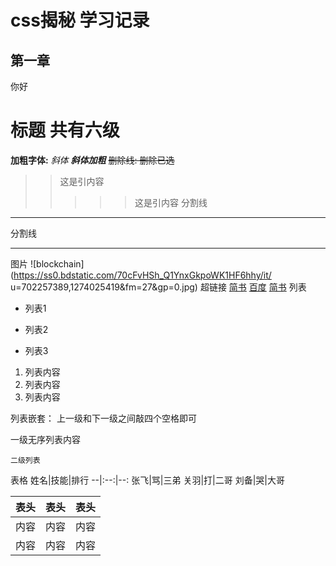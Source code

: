 <!--
 * @Author: your name
 * @Date: 2021-07-07 17:46:49
 * @LastEditTime: 2021-07-07 18:57:32
 * @LastEditors: Please set LastEditors
 * @Description: In User Settings Edit
 * @FilePath: \notes\study notes\css-study\css-style.md
-->
# css揭秘 学习记录
## 第一章
  你好
# 标题 共有六级
**加粗字体:**
*斜体*
***斜体加粗***
~~删除线: 删除已选~~
>>这是引内容
>>>>>这是引内容
分割线
---
分割线
***
图片
![blockchain](https://ss0.bdstatic.com/70cFvHSh_Q1YnxGkpoWK1HF6hhy/it/
u=702257389,1274025419&fm=27&gp=0.jpg)
超链接
[简书](http://jianshu.com)
[百度](http://baidu.com)
<a href="https://www.jianshu.com/u/1f5ac0cf6a8b" target="_blank">简书</a>
列表
- 列表1
+ 列表2
* 列表3
1. 列表内容
2. 列表内容
3. 列表内容

列表嵌套： 上一级和下一级之间敲四个空格即可

一级无序列表内容

    二级列表
  
表格
姓名|技能|排行
--|:--:|--:
张飞|骂|三弟
关羽|打|二哥
刘备|哭|大哥

表头|表头|表头
---|:--:|---:
内容|内容|内容
内容|内容|内容